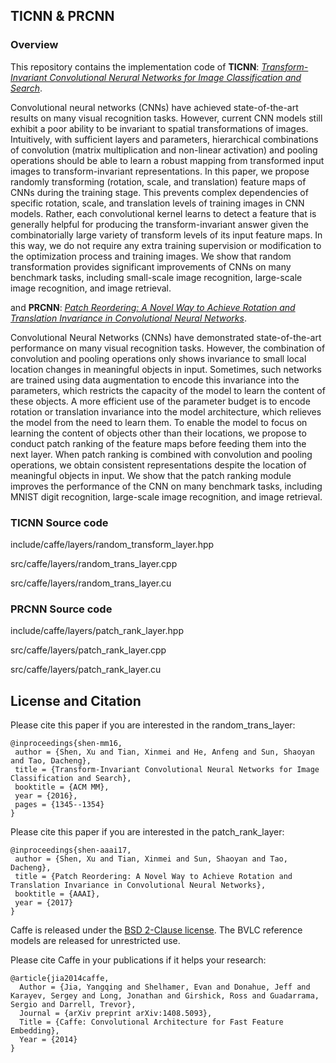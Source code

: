 ## TICNN & PRCNN

### Overview
This repository contains the implementation code of **TICNN**: [*Transform-Invariant Convolutional Nerural Networks for Image Classification and Search*](https://arxiv.org/abs/1912.01447).

Convolutional neural networks (CNNs) have achieved state-of-the-art results on many visual recognition tasks. However, current CNN models still exhibit a poor ability to be invariant to spatial transformations of images. Intuitively, with sufficient layers and parameters, hierarchical combinations of convolution (matrix multiplication and non-linear activation) and pooling operations should be able to learn a robust mapping from transformed input images to transform-invariant representations. In this paper, we propose randomly transforming (rotation, scale, and translation) feature maps of CNNs during the training stage. This prevents complex dependencies of specific rotation, scale, and translation levels of training images in CNN models. Rather, each convolutional kernel learns to detect a feature that is generally helpful for producing the transform-invariant answer given the combinatorially large variety of transform levels of its input feature maps. In this way, we do not require any extra training supervision or modification to the optimization process and training images. We show that random transformation provides significant improvements of CNNs on many benchmark tasks, including small-scale image recognition, large-scale image recognition, and image retrieval.

and **PRCNN**: [*Patch Reordering: A Novel Way to Achieve Rotation and Translation Invariance in Convolutional Neural Networks*](https://arxiv.org/abs/1911.12682).

Convolutional Neural Networks (CNNs) have demonstrated state-of-the-art performance on many visual recognition tasks. However, the combination of convolution and pooling operations only shows invariance to small local location changes in meaningful objects in input. Sometimes, such networks are trained using data augmentation to encode this invariance into the parameters, which restricts the capacity of the model to learn the content of these objects. A more efficient use of the parameter budget is to encode rotation or translation invariance into the model architecture, which relieves the model from the need to learn them. To enable the model to focus on learning the content of objects other than their locations, we propose to conduct patch ranking of the feature maps before feeding them into the next layer. When patch ranking is combined with convolution and pooling operations, we obtain consistent representations despite the location of meaningful objects in input. We show that the patch ranking module improves the performance of the CNN on many benchmark tasks, including MNIST digit recognition, large-scale image recognition, and image retrieval.

### TICNN Source code
include/caffe/layers/random_transform_layer.hpp

src/caffe/layers/random_trans_layer.cpp

src/caffe/layers/random_trans_layer.cu

### PRCNN Source code
include/caffe/layers/patch_rank_layer.hpp

src/caffe/layers/patch_rank_layer.cpp

src/caffe/layers/patch_rank_layer.cu


## License and Citation

Please cite this paper if you are interested in the random_trans_layer:

    @inproceedings{shen-mm16,
     author = {Shen, Xu and Tian, Xinmei and He, Anfeng and Sun, Shaoyan and Tao, Dacheng},
     title = {Transform-Invariant Convolutional Neural Networks for Image Classification and Search},
     booktitle = {ACM MM},
     year = {2016},
     pages = {1345--1354}
    } 
    
Please cite this paper if you are interested in the patch_rank_layer:

    @inproceedings{shen-aaai17,
     author = {Shen, Xu and Tian, Xinmei and Sun, Shaoyan and Tao, Dacheng},
     title = {Patch Reordering: A Novel Way to Achieve Rotation and Translation Invariance in Convolutional Neural Networks},
     booktitle = {AAAI},
     year = {2017}
    } 


Caffe is released under the [BSD 2-Clause license](https://github.com/BVLC/caffe/blob/master/LICENSE).
The BVLC reference models are released for unrestricted use.

Please cite Caffe in your publications if it helps your research:

    @article{jia2014caffe,
      Author = {Jia, Yangqing and Shelhamer, Evan and Donahue, Jeff and Karayev, Sergey and Long, Jonathan and Girshick, Ross and Guadarrama, Sergio and Darrell, Trevor},
      Journal = {arXiv preprint arXiv:1408.5093},
      Title = {Caffe: Convolutional Architecture for Fast Feature Embedding},
      Year = {2014}
    }
